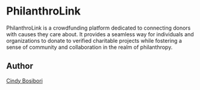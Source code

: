 # PhilanthroLink
PhilanthroLink is a crowdfunding platform dedicated to connecting donors with causes they care about. It provides a seamless way for individuals and organizations to donate to verified charitable projects while fostering a sense of community and collaboration in the realm of philanthropy.

## Author
[Cindy Bosibori](https://github.com/CindyBSydney)
